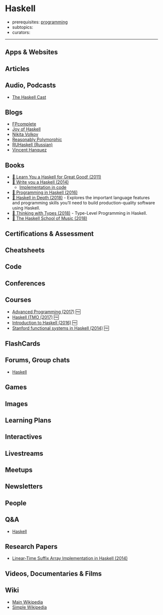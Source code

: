 # Haskell

- prerequisites: [programming](programming.md)
- subtopics:
- curators:

------

## Apps & Websites

## Articles

## Audio, Podcasts

- [The Haskell Cast](http://www.haskellcast.com/)

## Blogs

- [FPcomplete](https://www.fpcomplete.com/)
- [Joy of Haskell](https://joyofhaskell.com/blog.html)
- [Nikita Volkov](http://nikita-volkov.github.io/)
- [Reasonably Polymorphic](http://reasonablypolymorphic.com/blog/archives/)
- [RUHaskell (Russian)](https://ruhaskell.org/)
- [Vincent Hanquez](http://tab.snarc.org/)


## Books

- [📖 Learn You a Haskell for Great Good! (2011)](http://learnyouahaskell.com/)
- [📖 Write you a Haskell (2014)](http://dev.stephendiehl.com/fun/)
  - [Implementation in code](https://github.com/AlphaMarc/WYAH)
- [📕 Programming in Haskell (2016)](http://www.goodreads.com/book/show/912217.Programming_in_Haskell)
- [📕 Haskell in Depth (2018)](https://www.manning.com/books/haskell-in-depth) - Explores the important language features and programming skills you’ll need to build production-quality software using Haskell.
- [📕 Thinking with Types (2018)](https://leanpub.com/thinking-with-types) - Type-Level Programming in Haskell.
- [📕 The Haskell School of Music (2018)](https://www.goodreads.com/book/show/18299474-the-haskell-school-of-music)


## Certifications & Assessment

## Cheatsheets

## Code

## Conferences

## Courses

- [Advanced Programming (2017)](https://www.seas.upenn.edu/~cis552/current/index.html) 🆓
- [Haskell ITMO (2017)](https://github.com/jagajaga/FP-Course-ITMO) 🆓
- [Introduction to Haskell (2016)](http://www.seas.upenn.edu/%7Ecis194/spring13/) 🆓
- [Stanford functional systems in Haskell (2014)](http://www.scs.stanford.edu/14sp-cs240h/) 🆓

## FlashCards

## Forums, Group chats

- [Haskell](https://www.reddit.com/r/haskell/)

## Games

## Images

## Learning Plans

## Interactives

## Livestreams

## Meetups

## Newsletters

## People

## Q&A

- [Haskell](https://www.quora.com/topic/Haskell-programming-language)

## Research Papers

- [Linear-Time Suffix Array Implementation in Haskell (2014)](http://www.scs.stanford.edu/14sp-cs240h/projects/isaacs_geiduscheck.pdf)

## Videos, Documentaries & Films

## Wiki
- [Main Wikipedia](https://en.wikipedia.org/wiki/Haskell_(programming_language))
- [Simple Wikipedia](https://simple.wikipedia.org/wiki/Haskell_(programming_language))
